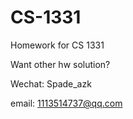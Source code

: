 # CS-1331
Homework for CS 1331

Want other hw solution?

Wechat: Spade_azk

email: 1113514737@qq.com
